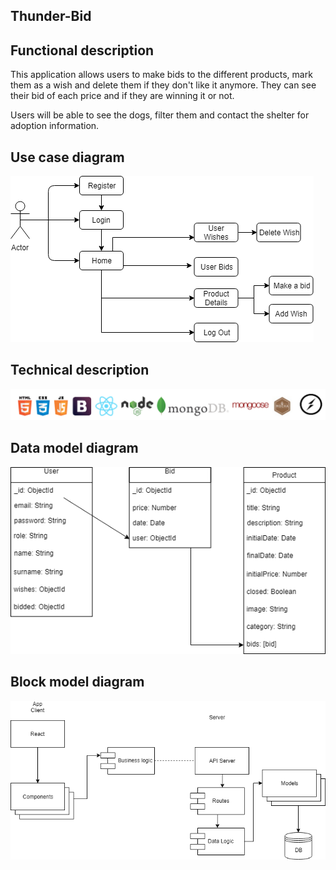 ## Thunder-Bid


## Functional description
This application allows users to make bids to the different products, mark them as a wish and delete them if they don't like it anymore. They can see their bid of each price and if they are winning it or not.

Users will be able to see the dogs, filter them and contact the shelter for adoption information.

## Use case diagram    
![Case Use](./images/UseCase.png)

## Technical description
![slider](./images/logos.png)

## Data model diagram    
![Data model](./images/DataModels.png)

## Block model diagram
![Data model](./images/BlockModel.png)